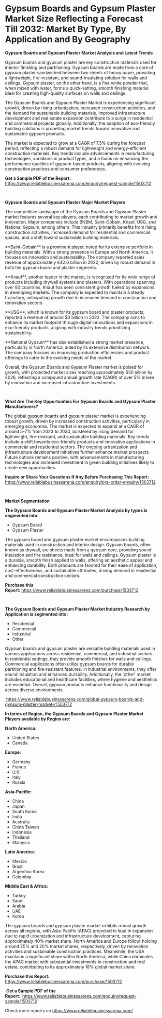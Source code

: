 <p><h1>Gypsum Boards and Gypsum Plaster Market Size Reflecting a Forecast Till 2032: Market By Type, By Application and By Geography</h1></p><p><strong>Gypsum Boards and Gypsum Plaster Market Analysis and Latest Trends</strong></p>
<p><p>Gypsum boards and gypsum plaster are key construction materials used for interior finishing and partitioning. Gypsum boards are made from a core of gypsum plaster sandwiched between two sheets of heavy paper, providing a lightweight, fire-resistant, and sound-insulating solution for walls and ceilings. Gypsum plaster, on the other hand, is a fine white powder that, when mixed with water, forms a quick-setting, smooth finishing material ideal for creating high-quality surfaces on walls and ceilings.</p><p>The Gypsum Boards and Gypsum Plaster Market is experiencing significant growth, driven by rising urbanization, increased construction activities, and the demand for sustainable building materials. Improved infrastructure development and real estate expansion contribute to a surge in residential and commercial projects globally. Additionally, the adoption of eco-friendly building solutions is propelling market trends toward innovative and sustainable gypsum products.</p><p>The market is expected to grow at a CAGR of 7.5% during the forecast period, reflecting a robust demand for lightweight and energy-efficient construction materials. Key trends include advancements in manufacturing technologies, variations in product types, and a focus on enhancing the performance qualities of gypsum-based products, aligning with evolving construction practices and consumer preferences.</p></p>
<p><strong>Get a Sample PDF of the Report:&nbsp;</strong> <a href="https://www.reliablebusinessarena.com/enquiry/request-sample/1503712?utm_campaign=1990&utm_medium=2&utm_source=Github&utm_content=ia&utm_term=23032025&utm_id=gypsum-boards-and-gypsum-plaster">https://www.reliablebusinessarena.com/enquiry/request-sample/1503712</a></p>
<p>&nbsp;</p>
<p><strong>Gypsum Boards and Gypsum Plaster Major Market Players</strong></p>
<p><p>The competitive landscape of the Gypsum Boards and Gypsum Plaster market features several key players, each contributing to market growth and innovation. Major companies include BNBM, Saint-Gobain, Knauf, USG, and National Gypsum, among others. This industry primarily benefits from rising construction activities, increased demand for residential and commercial spaces, and a shift toward sustainable building materials.</p><p>**Saint-Gobain** is a prominent player, noted for its extensive portfolio in building materials. With a strong presence in Europe and North America, it focuses on innovation and sustainability. The company reported sales revenue of approximately €42.6 billion in 2022, driven by robust demand in both the gypsum board and plaster segments.</p><p>**Knauf**, another leader in the market, is recognized for its wide range of products including drywall systems and plasters. With operations spanning over 80 countries, Knauf has seen consistent growth fueled by expansions in developing markets. The company is expected to maintain a steady trajectory, anticipating growth due to increased demand in construction and renovation sectors.</p><p>**USG**, which is known for its gypsum board and plaster products, reported a revenue of around $3 billion in 2022. The company aims to enhance its market footprint through digital innovations and expansions in eco-friendly products, aligning with industry trends prioritizing sustainability.</p><p>**National Gypsum** has also established a strong market presence, particularly in North America, aided by its extensive distribution network. The company focuses on improving production efficiencies and product offerings to cater to the evolving needs of the market.</p><p>Overall, the Gypsum Boards and Gypsum Plaster market is poised for growth, with projected market sizes reaching approximately $50 billion by 2026, reflecting a compound annual growth rate (CAGR) of over 5% driven by innovation and increased infrastructure investments.</p></p>
<p>&nbsp;</p>
<p><strong>What Are The Key Opportunities For Gypsum Boards and Gypsum Plaster Manufacturers?</strong></p>
<p><p>The global gypsum boards and gypsum plaster market is experiencing robust growth, driven by increased construction activities, particularly in emerging economies. The market is expected to expand at a CAGR of around 5-7% from 2023 to 2030, bolstered by rising demand for lightweight, fire-resistant, and sustainable building materials. Key trends include a shift towards eco-friendly products and innovative applications in commercial and residential sectors. The ongoing urbanization and infrastructure development initiatives further enhance market prospects. Future outlook remains positive, with advancements in manufacturing technologies and increased investment in green building initiatives likely to create new opportunities.</p></p>
<p><strong>Inquire or Share Your Questions If Any Before Purchasing This Report:</strong> <a href="https://www.reliablebusinessarena.com/enquiry/pre-order-enquiry/1503712?utm_campaign=1990&utm_medium=2&utm_source=Github&utm_content=ia&utm_term=23032025&utm_id=gypsum-boards-and-gypsum-plaster">https://www.reliablebusinessarena.com/enquiry/pre-order-enquiry/1503712</a></p>
<p>&nbsp;</p>
<p><strong>Market Segmentation</strong></p>
<p><strong>The Gypsum Boards and Gypsum Plaster Market Analysis by types is segmented into:</strong></p>
<p><ul><li>Gypsum Board</li><li>Gypsum Plaster</li></ul></p>
<p><p>The gypsum board and gypsum plaster market encompasses building materials used in construction and interior design. Gypsum boards, often known as drywall, are sheets made from a gypsum core, providing sound insulation and fire resistance, ideal for walls and ceilings. Gypsum plaster is a durable, smooth finish applied to walls, offering an aesthetic appeal and enhancing durability. Both products are favored for their ease of application, cost-effectiveness, and sustainable attributes, driving demand in residential and commercial construction sectors.</p></p>
<p><strong>Purchase this Report:&nbsp;</strong><a href="https://www.reliablebusinessarena.com/purchase/1503712?utm_campaign=1990&utm_medium=2&utm_source=Github&utm_content=ia&utm_term=23032025&utm_id=gypsum-boards-and-gypsum-plaster">https://www.reliablebusinessarena.com/purchase/1503712</a></p>
<p>&nbsp;</p>
<p><strong>The Gypsum Boards and Gypsum Plaster Market Industry Research by Application is segmented into:</strong></p>
<p><ul><li>Residential</li><li>Commercial</li><li>Industrial</li><li>Other</li></ul></p>
<p><p>Gypsum boards and gypsum plaster are versatile building materials used in various applications across residential, commercial, and industrial sectors. In residential settings, they provide smooth finishes for walls and ceilings. Commercial applications often utilize gypsum boards for durable partitioning and fire-resistant features. In industrial environments, they offer sound insulation and enhanced durability. Additionally, the 'other' market includes educational and healthcare facilities, where hygiene and aesthetics are essential. Overall, gypsum products enhance functionality and design across diverse environments.</p></p>
<p><a href="https://www.reliablebusinessarena.com/global-gypsum-boards-and-gypsum-plaster-market-r1503712?utm_campaign=1990&utm_medium=2&utm_source=Github&utm_content=ia&utm_term=23032025&utm_id=gypsum-boards-and-gypsum-plaster">&nbsp;https://www.reliablebusinessarena.com/global-gypsum-boards-and-gypsum-plaster-market-r1503712</a></p>
<p><strong>In terms of Region, the Gypsum Boards and Gypsum Plaster Market Players available by Region are:</strong></p>
<p>
    <p> <strong> North America: </strong>
        <ul>
            <li>United States</li>
            <li>Canada</li>
        </ul>
        </p> 
    <p> <strong> Europe: </strong>
        <ul>
            <li>Germany</li>
            <li>France</li>
            <li>U.K.</li>
            <li>Italy</li>
            <li>Russia</li>
        </ul>
        </p> 
    <p> <strong> Asia-Pacific: </strong>
        <ul>
            <li>China</li>
            <li>Japan</li>
            <li>South Korea</li>
            <li>India</li>
            <li>Australia</li>
            <li>China Taiwan</li>
            <li>Indonesia</li>
            <li>Thailand</li>
            <li>Malaysia</li>
        </ul>
        </p> 
    <p> <strong> Latin America: </strong>
        <ul>
            <li>Mexico</li>
            <li>Brazil</li>
            <li>Argentina Korea</li>
            <li>Colombia</li>
        </ul>
        </p> 
    <p> <strong> Middle East & Africa: </strong>
        <ul>
            <li>Turkey</li>
            <li>Saudi</li>
            <li>Arabia</li>
            <li>UAE</li>
            <li>Korea</li>
        </ul>
    </p>
    </p>
<p><p>The gypsum boards and gypsum plaster market exhibits robust growth across all regions, with Asia-Pacific (APAC) projected to lead in expansion due to rapid urbanization and infrastructure development, capturing approximately 40% market share. North America and Europe follow, holding around 25% and 20% market shares, respectively, driven by renovation activities and sustainable construction practices. Meanwhile, the USA maintains a significant share within North America, while China dominates the APAC market with substantial investments in construction and real estate, contributing to its approximately 18% global market share.</p></p>
<p><strong>Purchase this Report: </strong><a href="https://www.reliablebusinessarena.com/purchase/1503712?utm_campaign=1990&utm_medium=2&utm_source=Github&utm_content=ia&utm_term=23032025&utm_id=gypsum-boards-and-gypsum-plaster">https://www.reliablebusinessarena.com/purchase/1503712</a></p>
<p>&nbsp;<strong>Get a Sample PDF of the Report:&nbsp;&nbsp;</strong><a href="https://www.reliablebusinessarena.com/enquiry/request-sample/1503712?utm_campaign=1990&utm_medium=2&utm_source=Github&utm_content=ia&utm_term=23032025&utm_id=gypsum-boards-and-gypsum-plaster">https://www.reliablebusinessarena.com/enquiry/request-sample/1503712</a></p>
<p><strong></strong></p>
<p>Check more reports on <a href="https://www.reliablebusinessarena.com/?utm_campaign=1990&utm_medium=2&utm_source=Github&utm_content=ia&utm_term=23032025&utm_id=gypsum-boards-and-gypsum-plaster">https://www.reliablebusinessarena.com/</a></p>